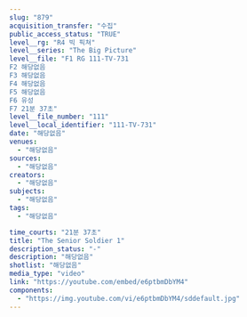 ```yaml
---
slug: "879"
acquisition_transfer: "수집"
public_access_status: "TRUE"
level__rg: "R4 빅 픽쳐"
level__series: "The Big Picture"
level__file: "F1 RG 111-TV-731
F2 해당없음
F3 해당없음
F4 해당없음
F5 해당없음
F6 유성
F7 21분 37초"
level__file_number: "111"
level__local_identifier: "111-TV-731"
date: "해당없음"
venues: 
  - "해당없음"
sources: 
  - "해당없음"
creators: 
  - "해당없음"
subjects: 
  - "해당없음"
tags: 
  - "해당없음"

time_courts: "21분 37초"
title: "The Senior Soldier 1"
description_status: "-"
description: "해당없음"
shotlist: "해당없음"
media_type: "video"
link: "https://youtube.com/embed/e6ptbmDbYM4"
components: 
  - "https://img.youtube.com/vi/e6ptbmDbYM4/sddefault.jpg"
---
```

